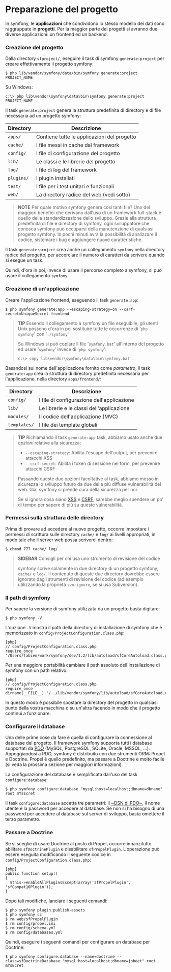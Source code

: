 Preparazione del progetto
=========================

In symfony, le **applicazioni** che condividono lo stesso modello dei dati
sono raggruppate in **progetti**. Per la maggior parte dei progetti si
avranno due diverse applicazioni: un frontend ed un backend.

### Creazione del progetto

Dalla directory `sfproject/`, eseguire il task di symfony `generate:project`
per creare effettivamente il progetto symfony:

    $ php lib/vendor/symfony/data/bin/symfony generate:project PROJECT_NAME

Su Windows:

    c:\> php lib\vendor\symfony\data\bin\symfony generate:project PROJECT_NAME

Il task `generate:project` genera la struttura predefinita di directory e di
file necessaria ad un progetto symfony:

 | Directory    | Descrizione
 | ------------ | ----------------------------------
 | `apps/`      | Contiene tutte le applicazioni del progetto
 | `cache/`     | I file messi in cache dal framework
 | `config/`    | I file di configurazione del progetto
 | `lib/`       | Le classi e le librerie del progetto
 | `log/`       | I file di log del framework
 | `plugins/`   | I plugin installati
 | `test/`      | I file per i test unitari e funzionali
 | `web/`       | La directory radice del web (vedi sotto)

>**NOTE**
>Per quale motivo symfony genera così tanti file? Uno dei maggiori
>benefici che derivano dall'uso di un framework full-stack è quello
>della standardizzazione dello sviluppo. Grazie alla struttura
>predefinita di file e directory di symfony, ogni sviluppatore che
>conosca symfony può occuparsi della manutenzione di qualsiasi
>progetto symfony. In pochi minuti avrà la possibilità
>di analizzare il codice, sistemare i bug e aggiungere nuove
>caratteristiche.

Il task `generate:project` crea anche un collegamento `symfony` nella
directory radice del progetto, per accorciare il numero di caratteri
da scrivere quando si esegue un task.

Quindi, d'ora in poi, invece di usare il percorso completo a symfony,
si può usare il collegamento `symfony`.

### Creazione di un'applicazione

Creare l'applicazione frontend, eseguendo il task `generate:app`:

    $ php symfony generate:app --escaping-strategy=on --csrf-secret=UniqueSecret frontend

>**TIP**
>Essendo il collegamento a symfony un file eseguibile, gli utenti Unix
>possono d'ora in poi sostituire tutte le occorrenze di '`php symfony`'
>con '`./symfony`'
>
>Su Windows si può copiare il file '`symfony.bat`' all'interno del
>progetto ed usare '`symfony`' invece di '`php symfony`':
>
>     c:\> copy lib\vendor\symfony\data\bin\symfony.bat .

Basandosi sul nome dell'applicazione fornito come *parametro*, il task
`generate:app` crea la struttura di directory predefinita necessaria
per l'applicazione, nella directory `apps/frontend/`:

 | Directory     | Descrizione
 | ------------- | -------------------------------------
 | `config/`     | I file di configurazione dell'applicazione
 | `lib/`        | Le librerie e le classi dell'applicazione
 | `modules/`    | Il codice dell'applicazione (MVC)
 | `templates/`  | I file dei template globali

>**TIP**
>Richiamando il task `generate:app` task, abbiamo usato anche due *opzioni*
>relative alla sicurezza:
>
>  * `--escaping-strategy`: Abilita l'escape dell'output, per prevenire attacchi XSS
>  * `--csrf-secret`: Abilita i token di sessione nei form, per prevenire attacchi CSRF
>
>Passando queste due opzioni facoltative al task, abbiamo messo in sicurezza
>lo sviluppo futuro da due delle più diffuse vulnerabilità del web. Già, symfony
>si prende cura della sicurezza per noi.
>
>Se si ignora cosa siano 
>[XSS](http://it.wikipedia.org/wiki/Cross-site_scripting) e
>[CSRF](http://it.wikipedia.org/wiki/CSRF), sarebbe meglio spendere un po' di tempo
>per sapere di più su queste vulnerabilità.

### Permessi sulla struttura delle directory

Prima di provare ad accedere al nuovo progetto, occorre impostare i
permessi di scrittura sulle directory `cache/` e `log/` ai livelli
appropriati, in modo tale che il server web possa scriverci dentro:

    $ chmod 777 cache/ log/

>**SIDEBAR**
>Consigli per chi usa uno strumento di revisione del codice
>
>symfony scrive solamente in due directory di un progetto symfony,
>`cache/` e `log/`. Il contenuto di queste due directory dovrebbe essere
>ignorato dagli strumenti di revisione del codice (ad esempio
>utilizzando la proprietà `svn:ignore`, se si usa Subversion).

### Il path di symfony

Per sapere la versione di symfony utilizzata da un progetto basta digitare:

    $ php symfony -V

L'opzione `-V` mostra il path della directory di installazione di symfony che è
memorizzato in `config/ProjectConfiguration.class.php`:

    [php]
    // config/ProjectConfiguration.class.php
    require_once '/Users/fabien/work/symfony/dev/1.2/lib/autoload/sfCoreAutoload.class.php';

Per una maggiore portabilità cambiare il path assoluto dell'installazione di symfony
con un path relativo:

    [php]
    // config/ProjectConfiguration.class.php
    require_once dirname(__FILE__).'/../lib/vendor/symfony/lib/autoload/sfCoreAutoload.class.php';

In questo modo è possibile spostare la directory del progetto in qualsiasi punto
della vostra macchina o su un'altra facendo in modo che il progetto continui a 
funzionare.

### Configurare il database

Una delle prime cose da fare è quella di configurare la connessione al
database del progetto. Il framework symfony supporta tutti i database
supportati da [PDO]((http://www.php.net/PDO)) (MySQL, PostgreSQL,
SQLite, Oracle, MSSQL, ...). Appoggiandosi a PDO, symfony è distribuito
con due strumenti ORM: Propel e Doctrine. Propel è quello predefinito,
ma passare a Doctrine è molto facile (si veda la prossima sezione per
maggiori informazioni).

La configurazione del database è semplificata dall'uso del task `configure:database`:

    $ php symfony configure:database "mysql:host=localhost;dbname=dbname" root mYsEcret

Il task `configure:database` accetta tre parametri: il
[~DSN di PDO~](http://www.php.net/manual/it/pdo.drivers.php), il nome utente e
la password per accedere al database. Se non si ha bisogno di una password per
accedere al database sul server di sviluppo, basta omettere il terzo parametro.

### Passare a Doctrine

Se si sceglie di usare Doctrine al posto di Propel, occorre innanzitutto abilitare
`sfDoctrinePlugin` e disabilitare `sfPropelPlugin`. L'operazione può essere
eseguita modificando il seguente codice in `config/ProjectConfiguration.class.php`:

    [php]
    public function setup()
    {
      $this->enableAllPluginsExcept(array('sfPropelPlugin', 'sfCompat10Plugin'));
    }

Dopo tali modifiche, lanciare i seguenti comandi:

    $ php symfony plugin:publish-assets
    $ php symfony cc
    $ rm web/sfPropelPlugin
    $ rm config/propel.ini
    $ rm config/schema.yml
    $ rm config/databases.yml

Quindi, eseguire i seguenti comandi per configurare un database per Doctrine:

    $ php symfony configure:database --name=doctrine --class=sfDoctrineDatabase "mysql:host=localhost;dbname=jobeet" root mYsEcret

